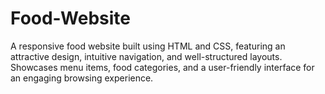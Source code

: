 # Food-Website
A responsive food website built using HTML and CSS, featuring an attractive design, intuitive navigation, and well-structured layouts. Showcases menu items, food categories, and a user-friendly interface for an engaging browsing experience.
